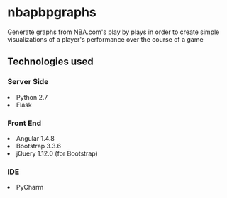<h1>nbapbpgraphs</h1>
<p>Generate graphs from NBA.com's play by plays in order to create simple visualizations of a player's performance over the course of a game</p>
<h2>Technologies used</h2>
<h3>Server Side</h3>
<li>Python 2.7</li>
<li>Flask</li>
<h3>Front End</h3>
<li>Angular 1.4.8</li>
<li>Bootstrap 3.3.6</li>
<li>jQuery 1.12.0 (for Bootstrap)</li>
<h3>IDE</h3>
<li>PyCharm</li>
